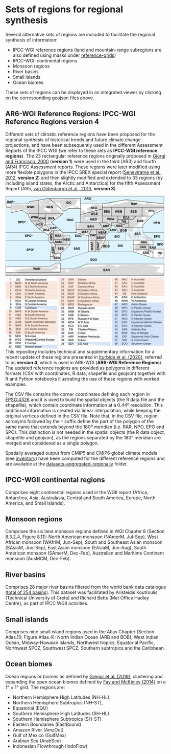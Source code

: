 # Sets of regions for regional synthesis

Several alternative sets of regions are included to facilitate the regional synthesis of information:

 * IPCC-WGI reference regions (land and mountain-range subregions are also defined using masks under [reference-grids](../reference-grids)) 
 * IPCC-WGII continental regions
 * Monsoon regions
 * River basins
 * Small islands
 * Ocean biomes

These sets of regions can be displayed in an integrated viewer by clicking on the corresponding geojson files above. 

## AR6-WGI Reference Regions: IPCC-WGI Reference Regions version 4

Different sets of climatic reference regions have been proposed for the regional synthesis of historical trends and future climate change projections, and have been subsequently used in the different Assessment Reports of the IPCC WGI (we refer to these sets as **IPCC-WGI reference regions**). The 23 rectangular reference regions originally proposed in [Giorgi and Francisco, 2000](https://doi.org/10.1007/PL00013733) (**version 1**) were used in the third (AR3) and fourth (AR4) IPCC Assessment reports. These regions were later modified using more flexible polygons in the IPCC SREX special report ([Seneviratne et al., 2012](https://www.ipcc.ch/site/assets/uploads/2018/03/SREX-Chap3_FINAL-1.pdf), **version 2**) and then slightly modified and extended to 33 regions (by including island states, the Arctic and Antarctica) for the fifth Assessment Report (AR5, [van Oldenborgh et al., 2013](https://www.ipcc.ch/report/ar5/wg1/atlas-of-global-and-regional-climate-projections), **version 3**). 

<img src="reference_regions_names.png" align="left" alt="" width="500" />

This repository includes technical and supplementary information for a recent update of these regions presented in [Iturbide et al. (2020)](https://doi.org/10.5194/essd-12-2959-2020), referred to as **version 4**, which is used in AR6-WGI (**AR6-WGI Reference Regions**). The updated reference regions are provided as polygons in different formats (CSV with coordinates, R data, shapefile and geojson) together with R and Python notebooks illustrating the use of these regions with worked examples.

The CSV file contains the corner coordinates defining each region in [EPSG:4326](https://spatialreference.org/ref/epsg/wgs-84/) and it is used to build the spatial objects (the R data file and the shapefile), which contain coordinate information at a 0.44º resolution. This additional information is created via linear interpolation, while keeping the original vertices defined in the CSV file. Note that, in the CSV file, region acronyms followed by the `*` suffix define the part of the polygon of the same name that extends beyond the 180º meridian (i.e. RAR, NPO, EPO and SPO). This distinction is not needed in the spatial objects (the R data object, shapefile and geojson), as the regions separated by the 180° meridian are merged and considered as a single polygon.

Spatially averaged output from CMIP5 and CMIP6 global climate models (see [inventory](../inventory)) have been computed for the different reference regions and are available at the [datasets-aggregated-regionally](../datasets-aggregated-regionally) folder.

## IPCC-WGII continental regions

Comprises eight continental regions used in the WGII report (Africa, Antarctica, Asia, Australasia, Central and South America, Europe, North America, and Small Islands).

## Monsoon regions

Comprises the six land monsoon regions defined in WGI Chapter 8 (Section 8.3.2.4, Figure 8.11): North American monsoon (NAmerM, Jul-Sep), West African monsoon (WAfriM, Jun-Sep), South and Southeast Asian monsoon (SAsiaM, Jun-Sep), East Asian monsoon (EAsiaM, Jun-Aug), South American monsoon (SAmerM, Dec-Feb), Australian and Maritime Continent monsoon (AusMCM, Dec-Feb).

## River basins

Comprises 28 major river basins filtered from the world bank data catalogue ([total of 254 basins](https://datacatalog.worldbank.org/dataset/major-river-basins-world)). This dataset was facilitated by Aristeidis Koutroulis (Technical University of Crete) and Richard Betts (Met Office Hadley Centre), as part of IPCC WGII activities. 

## Small islands

Comprises nine small island regions used in the Atlas Chapter (Section Atlas.10; Figure Atlas.4):  North Indian Ocean (ARB and BOB), West Indian Ocean, Midway-Hawaian Islands, Northwest tropics, Equatorial Pacific, Northwest SPCZ, Southwest SPCZ, Southern subtropics and the Caribbean.

## Ocean biomes

Ocean regions or biomes as defined by [Gregor et al. (2019)](https://www.geosci-model-dev.net/12/5113/2019/), clustering and expanding the open ocean biomes defined by [Fay and McKinley (2014)](https://essd.copernicus.org/articles/6/273/2014/) on a 1° × 1° grid. The regions are: 
* Northern Hemisphere High Latitudes (NH-HL),
* Northern Hemisphere Subtropics (NH-ST),
* Equatorial (EQU) 
* Southern Hemisphere High Latitudes (SH-HL) 
* Southern Hemisphere Subtropics (SH-ST)
* Eastern Boundaries (EastBound)
* Amazon River (AmzOut)
* Gulf of Mexico (GulfMex)
* Arabian Sea (ArabSea) 
* Indonesian Flowthrough (IndoFlow)


